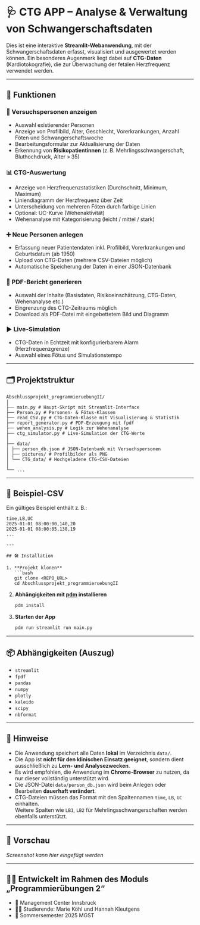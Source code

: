 
# 🩺 CTG APP – Analyse & Verwaltung von Schwangerschaftsdaten

Dies ist eine interaktive **Streamlit-Webanwendung**, mit der Schwangerschaftsdaten erfasst, visualisiert und ausgewertet werden können. Ein besonderes Augenmerk liegt dabei auf **CTG-Daten** (Kardiotokografie), die zur Überwachung der fetalen Herzfrequenz verwendet werden.

---

## 🚀 Funktionen

### 👤 Versuchspersonen anzeigen
- Auswahl existierender Personen
- Anzeige von Profilbild, Alter, Geschlecht, Vorerkrankungen, Anzahl Föten und Schwangerschaftswoche
- Bearbeitungsformular zur Aktualisierung der Daten
- Erkennung von **Risikopatientinnen** (z. B. Mehrlingsschwangerschaft, Bluthochdruck, Alter > 35)

### 📊 CTG-Auswertung
- Anzeige von Herzfrequenzstatistiken (Durchschnitt, Minimum, Maximum)
- Liniendiagramm der Herzfrequenz über Zeit
- Unterscheidung von mehreren Föten durch farbige Linien
- Optional: UC-Kurve (Wehenaktivität)
- Wehenanalyse mit Kategorisierung (leicht / mittel / stark)

### ➕ Neue Personen anlegen
- Erfassung neuer Patientendaten inkl. Profilbild, Vorerkrankungen und Geburtsdatum (ab 1950)
- Upload von CTG-Daten (mehrere CSV-Dateien möglich)
- Automatische Speicherung der Daten in einer JSON-Datenbank

### 📄 PDF-Bericht generieren
- Auswahl der Inhalte (Basisdaten, Risikoeinschätzung, CTG-Daten, Wehenanalyse etc.)
- Eingrenzung des CTG-Zeitraums möglich
- Download als PDF-Datei mit eingebettetem Bild und Diagramm

### ▶️ Live-Simulation
- CTG-Daten in Echtzeit mit konfigurierbarem Alarm (Herzfrequenzgrenze)
- Auswahl eines Fötus und Simulationstempo

---

## 🗂️ Projektstruktur
```
Abschlussprojekt_programmieruebungII/
│
├── main.py # Haupt-Skript mit Streamlit-Interface
├── Person.py # Personen- & Fötus-Klassen
├── read_CSV.py # CTG-Daten-Klasse mit Visualisierung & Statistik
├── report_generator.py # PDF-Erzeugung mit fpdf
├── wehen_analysis.py # Logik zur Wehenanalyse
├── ctg_simulator.py # Live-Simulation der CTG-Werte
│
├── data/
│ ├── person_db.json # JSON-Datenbank mit Versuchspersonen
│ ├── pictures/ # Profilbilder als PNG
│ └── CTG_data/ # Hochgeladene CTG-CSV-Dateien
│
└── ...
```

---

## 💾 Beispiel-CSV

Ein gültiges Beispiel enthält z. B.:

```csv
time,LB,UC
2025-01-01 08:00:00,140,20
2025-01-01 08:00:05,138,19
...

---

## 🛠️ Installation

1. **Projekt klonen**
   ```bash
   git clone <REPO_URL>
   cd Abschlussprojekt_programmieruebungII
   ```

2. **Abhängigkeiten mit [pdm](https://pdm.fming.dev/latest/) installieren**
   ```bash
   pdm install
   ```

3. **Starten der App**
   ```bash
   pdm run streamlit run main.py
   ```

---

## 📦 Abhängigkeiten (Auszug)

- `streamlit`
- `fpdf`
- `pandas` 
- `numpy`
- `plotly`
- `kaleido`
- `scipy`
- `nbformat`

---

## 📌 Hinweise

- Die Anwendung speichert alle Daten **lokal** im Verzeichnis `data/`.
- Die App ist **nicht für den klinischen Einsatz geeignet**, sondern dient ausschließlich zu **Lern- und Analysezwecken**.
- Es wird empfohlen, die Anwendung im **Chrome-Browser** zu nutzen, da nur dieser vollständig unterstützt wird.
- Die JSON-Datei `data/person_db.json` wird beim Anlegen oder Bearbeiten **dauerhaft verändert**.
- CTG-Dateien müssen das Format mit den Spaltennamen `time`, `LB`, `UC` einhalten.  
  Weitere Spalten wie `LB1`, `LB2` für Mehrlingsschwangerschaften werden ebenfalls unterstützt.

---

## 📸 Vorschau

*Screenshot kann hier eingefügt werden*

---

## 👩‍💻 Entwickelt im Rahmen des Moduls „Programmierübungen 2“

- 💼 Management Center Innsbruck
- 👩‍🔬 Studierende: Marie Köhl und Hannah Kleutgens
- 📅 Sommersemester 2025 MGST